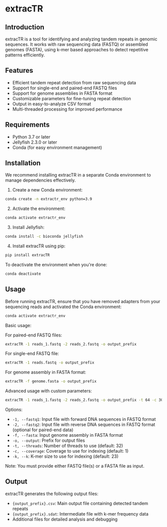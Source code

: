 # extracTR

## Introduction

extracTR is a tool for identifying and analyzing tandem repeats in genomic sequences. It works with raw sequencing data (FASTQ) or assembled genomes (FASTA), using k-mer based approaches to detect repetitive patterns efficiently.

## Features

- Efficient tandem repeat detection from raw sequencing data
- Support for single-end and paired-end FASTQ files
- Support for genome assemblies in FASTA format
- Customizable parameters for fine-tuning repeat detection
- Output in easy-to-analyze CSV format
- Multi-threaded processing for improved performance

## Requirements

- Python 3.7 or later
- Jellyfish 2.3.0 or later
- Conda (for easy environment management)

## Installation

We recommend installing extracTR in a separate Conda environment to manage dependencies effectively.

1. Create a new Conda environment:

```bash
conda create -n extractr_env python=3.9
```

2. Activate the environment:

```bash
conda activate extractr_env
```

3. Install Jellyfish:

```bash
conda install -c bioconda jellyfish
```

4. Install extracTR using pip:

```bash
pip install extracTR
```

To deactivate the environment when you're done:

```bash
conda deactivate
```

## Usage

Before running extracTR, ensure that you have removed adapters from your sequencing reads and activated the Conda environment:

```bash
conda activate extractr_env
```

Basic usage:

For paired-end FASTQ files:
```bash
extracTR -1 reads_1.fastq -2 reads_2.fastq -o output_prefix
```

For single-end FASTQ file:
```bash
extracTR -1 reads.fastq -o output_prefix
```

For genome assembly in FASTA format:
```bash
extracTR -f genome.fasta -o output_prefix
```

Advanced usage with custom parameters:

```bash
extracTR -1 reads_1.fastq -2 reads_2.fastq -o output_prefix -t 64 -c 30 -k 25
```

Options:
- `-1, --fastq1`: Input file with forward DNA sequences in FASTQ format
- `-2, --fastq2`: Input file with reverse DNA sequences in FASTQ format (optional for paired-end data)
- `-f, --fasta`: Input genome assembly in FASTA format
- `-o, --output`: Prefix for output files
- `-t, --threads`: Number of threads to use (default: 32)
- `-c, --coverage`: Coverage to use for indexing (default: 1)
- `-k, --k`: K-mer size to use for indexing (default: 23)

Note: You must provide either FASTQ file(s) or a FASTA file as input.

## Output

extracTR generates the following output files:
- `{output_prefix}.csv`: Main output file containing detected tandem repeats
- `{output_prefix}.sdat`: Intermediate file with k-mer frequency data
- Additional files for detailed analysis and debugging
